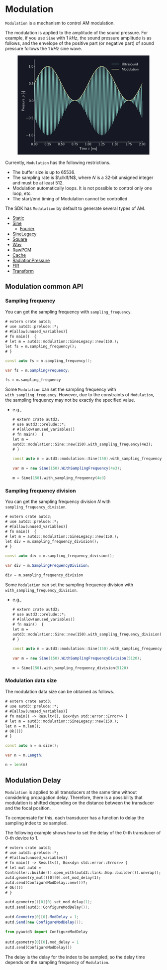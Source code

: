 # Modulation

`Modulation` is a mechanism to control AM modulation.

The modulation is applied to the amplitude of the sound pressure.
For example, if you use `Sine` with $\SI{1}{kHz}$, the sound pressure amplitude is as follows, and the envelope of the positive part (or negative part) of sound pressure follows the $\SI{1}{kHz}$ sine wave.

<figure>
  <img src="../fig/Users_Manual/sine_1k_mod.png"/>
</figure>

Currently, `Modulation` has the following restrictions.

- The buffer size is up to 65536.
- The sampling rate is $\clklf/N$, where $N$ is a 32-bit unsigned integer and must be at least 512.
- Modulation automatically loops. It is not possible to control only one loop, etc.
- The start/end timing of Modulation cannot be controlled.

The SDK has `Modulation` by default to generate several types of AM.

* [Static](./modulation/static.md)
* [Sine](./modulation/sine.md)
  * [Fourier](./modulation/fourier.md)
* [SineLegacy](./modulation/sine_legacy.md)
* [Square](./modulation/square.md)
* [Wav](./modulation/wav.md)
* [RawPCM](./modulation/rawpcm.md)
* [Cache](./modulation/cache.md)
* [RadiationPressure](./modulation/radiation.md)
* [FIR](./modulation/fir.md)
* [Transform](./modulation/transform.md)

## Modulation common API

### Sampling frequency

You can get the sampling frequency with `sampling_frequency`.

```rust,edition2021
# extern crate autd3;
# use autd3::prelude::*;
# #[allow(unused_variables)]
# fn main()  {
# let m = autd3::modulation::SineLegacy::new(150.);
let fs = m.sampling_frequency();
# }
```

```cpp
const auto fs = m.sampling_frequency();
```

```cs
var fs = m.SamplingFrequency;
```

```python
fs = m.sampling_frequency
```

Some `Modulation` can set the sampling frequency with `with_sampling_frequency`.
However, due to the constraints of `Modulation`, the sampling frequency may not be exactly the specified value.

- e.g.,
  ```rust,edition2021
  # extern crate autd3;
  # use autd3::prelude::*;
  # #[allow(unused_variables)]
  # fn main()  {
  let m = autd3::modulation::Sine::new(150).with_sampling_frequency(4e3);
  # }
  ```

  ```cpp
  const auto m = autd3::modulation::Sine(150).with_sampling_frequency(4e3);
  ```

  ```cs
  var m = new Sine(150).WithSamplingFrequency(4e3);
  ```

  ```python
  m = Sine(150).with_sampling_frequency(4e3)
  ```

### Sampling frequency division

You can get the sampling frequency division $N$ with `sampling_frequency_division`.

```rust,edition2021
# extern crate autd3;
# use autd3::prelude::*;
# #[allow(unused_variables)]
# fn main()  {
# let m = autd3::modulation::SineLegacy::new(150.);
let div = m.sampling_frequency_division();
# }
```

```cpp
const auto div = m.sampling_frequency_division();
```

```cs
var div = m.SamplingFrequencyDivision;
```

```python
div = m.sampling_frequency_division
```

Some `Modulation` can set the sampling frequency division with `with_sampling_frequency_division`.

- e.g.,
  ```rust,edition2021
  # extern crate autd3;
  # use autd3::prelude::*;
  # #[allow(unused_variables)]
  # fn main()  {
  let m = autd3::modulation::Sine::new(150).with_sampling_frequency_division(5120);
  # }
  ```

  ```cpp
  const auto m = autd3::modulation::Sine(150).with_sampling_frequency_division(5120);
  ```

  ```cs
  var m = new Sine(150).WithSamplingFrequencyDivision(5120);
  ```

  ```python
  m = Sine(150).with_sampling_frequency_division(5120)
  ```

### Modulation data size

The modulation data size can be obtained as follows.

```rust,edition2021
# extern crate autd3;
# use autd3::prelude::*;
# #[allow(unused_variables)]
# fn main() -> Result<(), Box<dyn std::error::Error>> {
# let m = autd3::modulation::SineLegacy::new(150.);
let n = m.len();
# Ok(())
# }
```

```cpp
const auto n = m.size();
```

```cs
var n = m.Length;
```

```python
n = len(m)
```


## Modulation Delay

`Modulation` is applied to all transducers at the same time without considering propagation delay.
Therefore, there is a possibility that modulation is shifted depending on the distance between the transducer and the focal position.

To compensate for this, each transducer has a function to delay the sampling index to be sampled.

The following example shows how to set the delay of the $0$-th transducer of $0$-th device to $1$.

```rust,should_panic,edition2021
# extern crate autd3;
# use autd3::prelude::*;
# #[allow(unused_variables)]
# fn main() -> Result<(), Box<dyn std::error::Error>> {
# let mut autd = Controller::builder().open_with(autd3::link::Nop::builder()).unwrap();
autd.geometry_mut()[0][0].set_mod_delay(1);
autd.send(ConfigureModDelay::new())?;
# Ok(())
# }
```

```cpp
autd.geometry()[0][0].set_mod_delay(1);
autd.send(autd3::ConfigureModDelay());
```

```cs
autd.Geometry[0][0].ModDelay = 1;
autd.Send(new ConfigureModDelay());
```

```python
from pyautd3 import ConfigureModDelay

autd.geometry[0][0].mod_delay = 1
autd.send(ConfigureModDelay())
```

The delay is the delay for the index to be sampled, so the delay time depends on the sampling frequency of `Modulation`.
